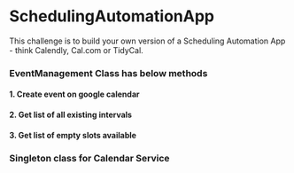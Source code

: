 # SchedulingAutomationApp
This challenge is to build your own version of a Scheduling Automation App - think Calendly, Cal.com or TidyCal.

### EventManagement Class has below methods
#### 1. Create event on google calendar
#### 2. Get list of all existing intervals 
#### 3. Get list of empty slots available

### Singleton class for Calendar Service 
